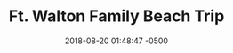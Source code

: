 ---
layout: post
title:  "Ft. Walton Family Beach Trip"
date:   2018-08-20 01:48:47 -0500
categories: family
description: 
image: /assets/images/posts/animage.jpg
---